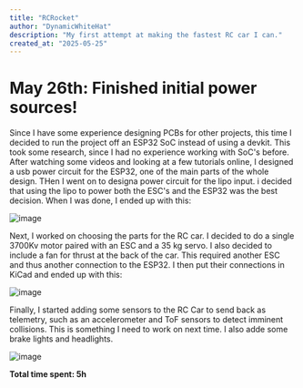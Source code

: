 ```yaml
---
title: "RCRocket"
author: "DynamicWhiteHat"
description: "My first attempt at making the fastest RC car I can."
created_at: "2025-05-25"
---
```


# May 26th: Finished initial power sources!

Since I have some experience designing PCBs for other projects, this time I decided to run the project off an ESP32 SoC instead of using a devkit. This took some research, since I had no experience working with SoC's before. After watching some videos and looking at a few tutorials online, I designed a usb power circuit for the ESP32, one of the main parts of the whole design. THen I went on to designa  power circuit for the lipo input. i decided that using the lipo to power both the ESC's and the ESP32 was the best decision. When I was done, I ended up with this:

![image](https://github.com/user-attachments/assets/b7ac88c6-33cb-473b-931b-9b59a4b2e634)

Next, I worked on choosing the parts for the RC car. I decided to do a single 3700Kv motor paired with an ESC and a 35 kg servo. I also decided to include a fan for thrust at the back of the car. This required another ESC and thus another connection to the ESP32. I then put their connections in KiCad and ended up with this:

![image](https://github.com/user-attachments/assets/ca0f0995-a59e-4ff2-8f3f-03b9e4e2a828)

Finally, I started adding some sensors to the RC Car to send back as telemetry, such as an accelerometer and ToF sensors to detect imminent collisions. This is something I need to work on next time. I also adde some brake lights and headlights.

![image](https://github.com/user-attachments/assets/952d1c19-cd8a-48a4-9ac1-058a7a172cc9)



**Total time spent: 5h**
